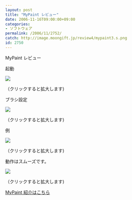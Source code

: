 ```yaml
---
layout: post
title: "MyPaint レビュー"
date: 2006-11-16T09:00:00+09:00
categories:
- ソフトウェア
permalink: /2006/11/2752/
catch: http://image.moongift.jp/review4/mypaint3.s.png
id: 2750
---
```

MyPaint レビュー  
<!--more-->

起動

  

[![](http://image.moongift.jp/review4/mypaint1.s.png)](http://image.moongift.jp/review4/mypaint1.png)  
  
（クリックすると拡大します)

  

ブラシ設定

  

[![](http://image.moongift.jp/review4/mypaint2.s.png)](http://image.moongift.jp/review4/mypaint2.png)  
  
（クリックすると拡大します)

  

例

  

[![](http://image.moongift.jp/review4/mypaint3.s.png)](http://image.moongift.jp/review4/mypaint3.png)  
  
（クリックすると拡大します)

  

動作はスムーズです。

  

[![](http://image.moongift.jp/review4/mypaint4.s.png)](http://image.moongift.jp/review4/mypaint4.png)  
  
（クリックすると拡大します)

  

[MyPaint 紹介はこちら](http://oss.moongift.jp/intro/i-2751.html)

